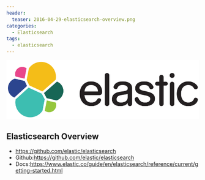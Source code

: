 ```yaml
---
header:
  teaser: 2016-04-29-elasticsearch-overview.png
categories:
  - Elasticsearch
tags:
  - elasticsearch
---
```


![](/images/2016-04-29-elasticsearch-overview.png)

## Elasticsearch Overview

* https://github.com/elastic/elasticsearch
* Github:https://github.com/elastic/elasticsearch
* Docs:https://www.elastic.co/guide/en/elasticsearch/reference/current/getting-started.html
